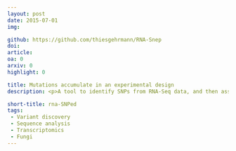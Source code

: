 ```yaml
---
layout: post
date: 2015-07-01
img: 

github: https://github.com/thiesgehrmann/RNA-Snep
doi: 
article:
oa: 0
arxiv: 0
highlight: 0

title: Mutations accumulate in an experimental design
description: <p>A tool to identify SNPs from RNA-Seq data, and then associate those SNPs to individual plates in an experimental design.</p>

short-title: rna-SNPed
tags:
 - Variant discovery
 - Sequence analysis
 - Transcriptomics
 - Fungi
---
```

